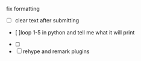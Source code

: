 fix formatting

- [ ] clear text after submitting
- [ ]loop 1-5 in python and tell me what it will print
- [ ]
- [ ]
  rehype and remark plugins
